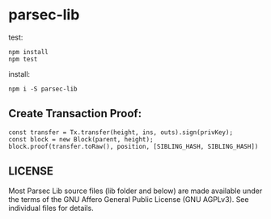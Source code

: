 # parsec-lib

test:
```
npm install
npm test
```

install:
```
npm i -S parsec-lib
```

## Create Transaction Proof:

```
const transfer = Tx.transfer(height, ins, outs).sign(privKey);
const block = new Block(parent, height);
block.proof(transfer.toRaw(), position, [SIBLING_HASH, SIBLING_HASH])
```


## LICENSE

Most Parsec Lib source files (lib folder and below) are made available under the terms of the GNU Affero General Public License (GNU AGPLv3). See individual files for details.
